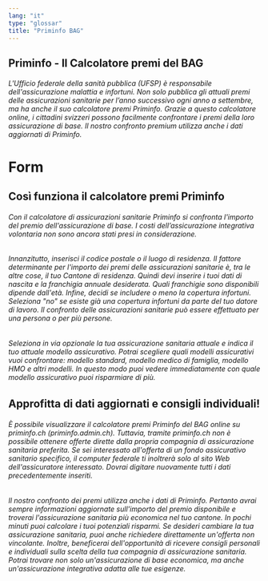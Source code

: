 ```yaml
---
lang: "it"
type: "glossar"
title: "Priminfo BAG"
---
```


## Priminfo - Il Calcolatore premi del BAG

###### L'Ufficio federale della sanità pubblica (UFSP) è responsabile dell'assicurazione malattia e infortuni. Non solo pubblica gli attuali premi delle assicurazioni sanitarie per l’anno successivo ogni anno a settembre, ma ha anche il suo calcolatore premi Priminfo. Grazie a questo calcolatore online, i cittadini svizzeri possono facilmente confrontare i premi della loro assicurazione di base. Il nostro confronto premium utilizza anche i dati aggiornati di Priminfo.

# Form

## Così funziona il calcolatore premi Priminfo

###### Con il calcolatore di assicurazioni sanitarie Priminfo si confronta l'importo del premio dell'assicurazione di base. I costi dell’assicurazione integrativa volontaria non sono ancora stati presi in considerazione.

###### Innanzitutto, inserisci il codice postale o il luogo di residenza. Il fattore determinante per l'importo dei premi delle assicurazioni sanitarie è, tra le altre cose, il tuo Cantone di residenza. Quindi devi inserire i tuoi dati di nascita e la franchigia annuale desiderata. Quali franchigie sono disponibili dipende dall'età. Infine, decidi se includere o meno la copertura infortuni. Seleziona "no" se esiste già una copertura infortuni da parte del tuo datore di lavoro. Il confronto delle assicurazioni sanitarie può essere effettuato per una persona o per più persone.

###### Seleziona in via opzionale la tua assicurazione sanitaria attuale e indica il tuo attuale modello assicurativo. Potrai scegliere quali modelli assicurativi vuoi confrontare: modello standard, modello medico di famiglia, modello HMO e altri modelli. In questo modo puoi vedere immediatamente con quale modello assicurativo puoi risparmiare di più.

## Approfitta di dati aggiornati e consigli individuali!

###### È possibile visualizzare il calcolatore premi Priminfo del BAG online su priminfo.ch (priminfo.admin.ch). Tuttavia, tramite priminfo.ch non è possibile ottenere offerte dirette dalla propria compagnia di assicurazione sanitaria preferita. Se sei interessato all'offerta di un fondo assicurativo sanitario specifico, il computer federale ti inoltrerà solo al sito Web dell'assicuratore interessato. Dovrai digitare nuovamente tutti i dati precedentemente inseriti.

###### Il nostro confronto dei premi utilizza anche i dati di Priminfo. Pertanto avrai sempre informazioni aggiornate sull'importo del premio disponibile e troverai l'assicurazione sanitaria più economica nel tuo cantone. In pochi minuti puoi calcolare i tuoi potenziali risparmi. Se desideri cambiare la tua assicurazione sanitaria, puoi anche richiedere direttamente un'offerta non vincolante. Inoltre, beneficerai dell'opportunità di ricevere consigli personali e individuali sulla scelta della tua compagnia di assicurazione sanitaria. Potrai trovare non solo un'assicurazione di base economica, ma anche un'assicurazione integrativa adatta alle tue esigenze.
